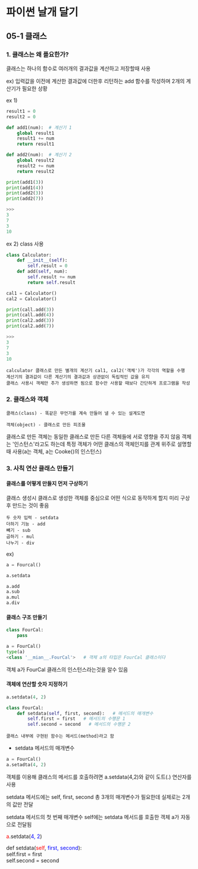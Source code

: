 # 파이썬 날개 달기

## 05-1 클래스


### 1. 클래스는 왜 플요한가?

클래스는 하나의 함수로 여러개의 결과값을 계산하고 저장할때 사용

ex) 입력값을 이전에 계산한 결과값에 더한후 리턴하는 add 함수를 작성하며 2개의 계산기가 필요한 상황

ex 1) 
```python
result1 = 0
result2 = 0

def add1(num):  # 계산기 1
    global result1
    result1 += num
    return result1

def add2(num):  # 계산기 2
    global result2
    result2 += num
    return result2

print(add1(3))
print(add1(4))
print(add2(3))
print(add2(7))

>>>
3
7
3
10
```

ex 2) class 사용
```python
class Calculator:
    def __init__(self):
        self.result = 0
    def add(self, num):
        self.result += num
        return self.result

cal1 = Calculator()
cal2 = Calculator()

print(call.add(3))
print(call.add(4))
print(cal2.add(3))
print(cal2.add(7))

>>>
3
7
3
10
```

```
calculator 클래스로 만든 별개의 계산기 cal1, cal2('객체')가 각각의 역할을 수행
계산기의 결과값이 다른 계산기의 결과값과 상관없이 독립적인 값을 유지
클래스 사용시 객체만 추가 생성하면 됨으로 함수만 사용할 때보다 간단하게 프로그램을 작성
```


### 2. 클래스와 객체

`클래스(class) - 똑같은 무언가를 계속 만들어 낼 수 있는 설계도면`

`객체(object) - 클래스로 만든 피조물`

클래스로 만든 객체는 동일한 클래스로 만든 다른 객체들에 서로 영향을 주지 않음
객체는 '인스턴스'라고도 하는데 특정 객체가 어떤 클래스의 객체인지를 관계 위주로 설명할 때 사용(a는 객체, a는 Cooke()의 인스턴스)


### 3. 사칙 연산 클래스 만들기

#### 클래스를 어떻게 만들지 먼저 구상하기

클래스 생성시 클래스로 생성한 객체를 중심으로 어떤 식으로 동작하게 할지 미리 구상후 만드는 것이 좋음

```
두 숫자 입력 - setdata 
더하기 기능 - add 
빼기 - sub
곱하기 - mul
나누기 - div
```

ex)
```python
a = Fourcal()

a.setdata

a.add
a.sub
a.mul
a.div
```

#### 클래스 구조 만들기

```python
class FourCal:
    pass
```
```python
a = FourCal()
type(a)
<class '__mian__.FourCal'>   # 객체 a의 타입은 FourCal 클래스이다
```
객체 a가 FourCal 클래스의 인스턴스라는것을 알수 있음

#### 객체에 연산할 숫자 지정하기

```python
a.setdata(4, 2)
```
```python
class FourCal:
    def setdata(self, first, second):   # 메서드의 매개변수
        self.first = first   # 메서드의 수행문 1
        self.second = second   # 메서드의 수행문 2
```
`클래스 내부에 구현된 함수는 메서드(method)라고 함`

- setdata 메서드의 매개변수

```python
a = FourCal()
a.setadta(4, 2)
```
객체를 이용해 클래스의 메서드를 호출하려면 a.setdata(4,2)와 같이 도트(.) 연산자를 사용

setdata 메서드에는 self, first, second 총 3개의 매개변수가 필요한데 실제로는 2개의 값만 전달

setdata 메서드의 첫 번째 매개변수 self에는 setdata 메서드를 호출한 객체 a가 자동으로 전달됨


<span style="color:red">a</span>.setdata(<span style="color:blue">4, 2</span>)


def setdata(<span style="color:red">self</span>, <span style="color:blue">first, second</span>):   
        self.first = first   
        self.second = second


